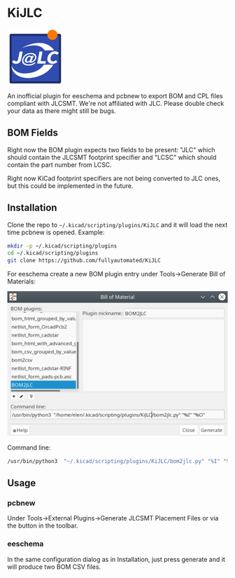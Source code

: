 # KiJLC

![KiJLC logo](img/KiJLC_128x128.png)

An inofficial plugin for eeschema and pcbnew to export BOM and CPL files compliant with JLCSMT. We're not affiliated with JLC. Please double check your data as there might still be bugs.

## BOM Fields

Right now the BOM plugin expects two fields to be present: "JLC" which should contain the JLCSMT footprint specifier and "LCSC" which should contain the part number from LCSC.

Right now KiCad footprint specifiers are not being converted to JLC ones, but this could be implemented in the future.

## Installation

Clone the repo to `~/.kicad/scripting/plugins/KiJLC` and it will load the next time pcbnew is opened. Example:

```sh
mkdir -p ~/.kicad/scripting/plugins
cd ~/.kicad/scripting/plugins
git clone https://github.com/fullyautomated/KiJLC
```

For eeschema create a new BOM plugin entry under Tools->Generate Bill of Materials:

![BOM Dialog](img/BOM_dialog.png)

Command line:

```sh
/usr/bin/python3  "~/.kicad/scripting/plugins/KiJLC/bom2jlc.py" "%I" "%O"
```

## Usage

### pcbnew

Under Tools->External Plugins->Generate JLCSMT Placement Files
or via the button in the toolbar.

### eeschema

In the same configuration dialog as in Installation, just press generate and it will produce two BOM CSV files.
